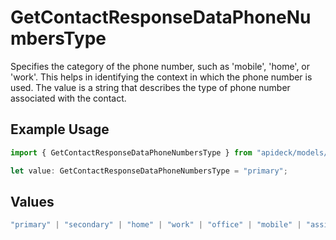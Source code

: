 # GetContactResponseDataPhoneNumbersType

Specifies the category of the phone number, such as 'mobile', 'home', or 'work'. This helps in identifying the context in which the phone number is used. The value is a string that describes the type of phone number associated with the contact.

## Example Usage

```typescript
import { GetContactResponseDataPhoneNumbersType } from "apideck/models/components";

let value: GetContactResponseDataPhoneNumbersType = "primary";
```

## Values

```typescript
"primary" | "secondary" | "home" | "work" | "office" | "mobile" | "assistant" | "fax" | "direct-dial-in" | "personal" | "other"
```